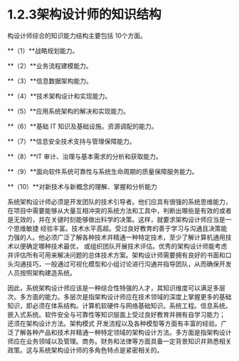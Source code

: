 # 1.2.3架构设计师的知识结构

构设计师综合的知识能力结构主要包括 10个方面。

**（1）**战略规划能力。

**（2）**业务流程建模能力。

**（3）**信息数据架构能力。

**（4）**技术架构设计和实现能力。

**（5）**应用系统架构的解决和实现能力。

**（6）**基础 IT 知识及基础设施。资源调配的能力。

**（7）**信息安全技术支持与管理保障能力。

**（8）**IT 审计、治理与基本需求的分析和获取能力。

**（9）**面向软件系统可靠性与系统生命周期的质量保障服务能力。

**（10）**对新技术与新概念的理解、掌握和分析能力

系统架构设计师必须是开发团队的技术引导者。他们应具有很强的系统思维能力，在项目中需要能够从大量互相冲突的系统方法和工具中，判断出哪些是有效的或者是无效的，并在关键时刻能够做出科学的决策。这样，就要求架构设计师应当是一个思维敏捷 经验丰富。技术水平高超。受过良好教育的善于学习与沟通且决策能力强的人。他必须广泛了解各种技术并精通一种特定技术，至少了解计算机通用技术以便确定哪种技术最优， 或组织团队开展技术评估。优秀的架构设计师能考虑并评估所有可用来解决问题的总体技术方案。架构设计师需要拥有良好的书面和口头沟通技巧，一般通过可视化模型和小组讨论进行沟通并指导团队，从而确保开发人员按照架构建造系统。

因此，系统架构设计师应该是一种综合性特强的人才，其知识维度可以满足多层次。多方面的能力。多层次是指架构设计师应在技术领域的深度上掌握更多的基础知识，即必须在体系结构。计算机软硬件与网络基础知识。系统工程。信息系统。嵌入式系统。软件安全与可靠性等知识层面上受过良好教育并拥有自学习能力； 还须在架构设计方法。架构模式 开发流程以及各种模型等方面有丰富的经验。广泛了解各种产品和技术并精通一种特定领域的架构设计方法。多方面是指架构设计师应在业务领域以及管理。商务。财务和法律等方面具备一定背景知识并熟悉相关政策。这与系统架构设计师的多角色特点是紧密相关的。